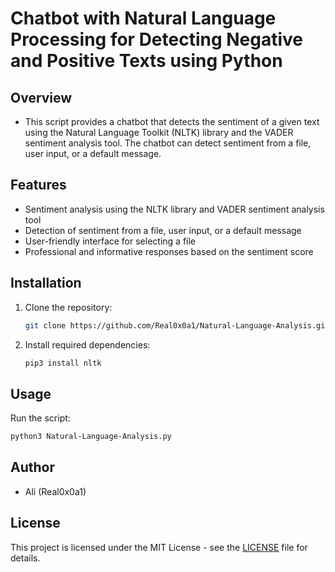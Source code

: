 # Chatbot with Natural Language Processing for Detecting Negative and Positive Texts using Python

## Overview

- This script provides a chatbot that detects the sentiment of a given text using the Natural Language Toolkit (NLTK) library and the VADER sentiment analysis tool. The chatbot can detect sentiment from a file, user input, or a default message.

## Features

- Sentiment analysis using the NLTK library and VADER sentiment analysis tool
- Detection of sentiment from a file, user input, or a default message
- User-friendly interface for selecting a file
- Professional and informative responses based on the sentiment score

## Installation

1. Clone the repository:

   ```bash
   git clone https://github.com/Real0x0a1/Natural-Language-Analysis.git
   ```

2. Install required dependencies:

   ```bash
   pip3 install nltk
   ```

## Usage

Run the script:

```bash
python3 Natural-Language-Analysis.py
```

## Author
- Ali (Real0x0a1)

## License
This project is licensed under the MIT License - see the [LICENSE](LICENSE) file for details.

